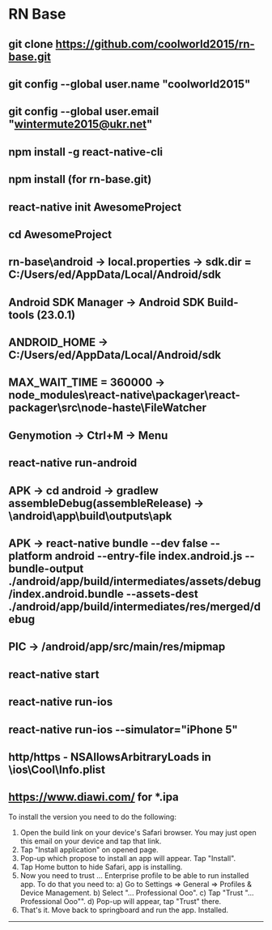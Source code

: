 # RN Base
git clone https://github.com/coolworld2015/rn-base.git
-------------------------------------------------------------------------------------------------
git config --global user.name "coolworld2015"
-------------------------------------------------------------------------------------------------
git config --global user.email "wintermute2015@ukr.net"
-------------------------------------------------------------------------------------------------
npm install -g react-native-cli
-------------------------------------------------------------------------------------------------
npm install (for rn-base.git)
-------------------------------------------------------------------------------------------------
react-native init AwesomeProject
-------------------------------------------------------------------------------------------------
cd AwesomeProject
-------------------------------------------------------------------------------------------------
rn-base\android -> local.properties -> sdk.dir = C:/Users/ed/AppData/Local/Android/sdk
-------------------------------------------------------------------------------------------------
Android SDK Manager -> Android SDK Build-tools (23.0.1)
-------------------------------------------------------------------------------------------------
ANDROID_HOME -> C:/Users/ed/AppData/Local/Android/sdk
-------------------------------------------------------------------------------------------------
MAX_WAIT_TIME = 360000 -> node_modules\react-native\packager\react-packager\src\node-haste\FileWatcher
-------------------------------------------------------------------------------------------------
Genymotion -> Ctrl+M -> Menu
-------------------------------------------------------------------------------------------------
react-native run-android
-------------------------------------------------------------------------------------------------
APK -> cd android -> gradlew assembleDebug(assembleRelease) -> \android\app\build\outputs\apk
-------------------------------------------------------------------------------------------------
APK -> react-native bundle --dev false --platform android --entry-file index.android.js --bundle-output ./android/app/build/intermediates/assets/debug/index.android.bundle --assets-dest ./android/app/build/intermediates/res/merged/debug
-------------------------------------------------------------------------------------------------
PIC -> /android/app/src/main/res/mipmap
-------------------------------------------------------------------------------------------------
react-native start
-------------------------------------------------------------------------------------------------
react-native run-ios
-------------------------------------------------------------------------------------------------
react-native run-ios --simulator="iPhone 5"
-------------------------------------------------------------------------------------------------
http/https - NSAllowsArbitraryLoads in \ios\Cool\Info.plist
-------------------------------------------------------------------------------------------------
https://www.diawi.com/ for *.ipa
-------------------------------------------------------------------------------------------------
To install the version you need to do the following:
1) Open the build link on your device's Safari browser. You may just open this email on your device and tap that link.
2) Tap "Install application" on opened page.
3) Pop-up which propose to install an app will appear. Tap "Install".
4) Tap Home button to hide Safari, app is installing.
5) Now you need to trust ... Enterprise profile to be able to run installed app. To do that you need to: 
a) Go to Settings => General => Profiles & Device Management.
b) Select "... Professional Ooo".
c) Tap "Trust "... Professional Ooo"".
d) Pop-up will appear, tap "Trust" there.
6) That's it. Move back to springboard and run the app.
Installed.
-------------------------------------------------------------------------------------------------
